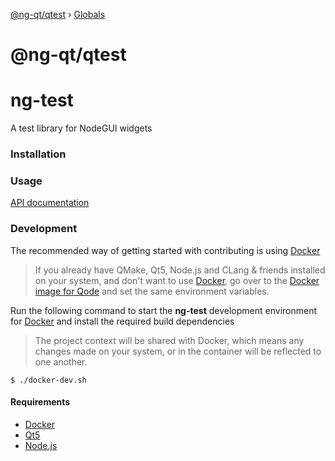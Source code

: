 [@ng-qt/qtest](README.md) › [Globals](globals.md)

# @ng-qt/qtest

# ng-test
A test library for NodeGUI widgets

### Installation

### Usage
[API documentation](docs/classes/ngtest.md)

### Development
The recommended way of getting started with contributing is using [Docker](https://docker.com)

> If you already have QMake, Qt5, Node.js and CLang & friends installed on your system, and don't want to use [Docker](https://docker.com), go over to the [Docker image for Qode](https://github.com/ng-qt/qode-docker-image#environment) and set the same environment variables.

Run the following command to start the **ng-test** development environment for [Docker](https://docker.com) and install the required build dependencies
> The project context will be shared with Docker, which means any changes made on your system, or in the container will be reflected to one another.
```
$ ./docker-dev.sh
```

#### Requirements
* [Docker](https://docker.com)
* [Qt5](https://doc.qt.io/qt-5/qt5-intro.html)
* [Node.js](https://nodejs.org)
